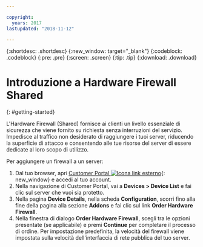 ```yaml
---

copyright:
  years: 2017
lastupdated: "2018-11-12"

---
```


{:shortdesc: .shortdesc}
{:new_window: target="_blank"}
{:codeblock: .codeblock}
{:pre: .pre}
{:screen: .screen}
{:tip: .tip}
{:download: .download}

# Introduzione a Hardware Firewall Shared
{: #getting-started}

L'Hardware Firewall (Shared) fornisce ai clienti un livello essenziale di sicurezza che viene fornito su richiesta senza interruzioni del servizio. Impedisce al traffico non desiderato di raggiungere i tuoi server, riducendo la superficie di attacco e consentendo alle tue risorse del server di essere dedicate al loro scopo di utilizzo.

Per aggiungere un firewall a un server:

1. Dal tuo browser, apri [Customer Portal ![Icona link esterno](../../icons/launch-glyph.svg "Icona link esterno")](https://control.softlayer.com/){: new_window} e accedi al tuo account.
2. Nella navigazione di Customer Portal, vai a **Devices > Device List** e fai clic sul server che vuoi sia protetto.  
3. Nella pagina **Device Details**, nella scheda **Configuration**, scorri fino alla fine della pagina alla sezione **Addons** e fai clic sul link **Order Hardware Firewall**.
4. Nella finestra di dialogo **Order Hardware Firewall**, scegli tra le opzioni presentate (se applicabile) e premi **Continue** per completare il processo di ordine. Per impostazione predefinita, la velocità del firewall viene impostata sulla velocità dell'interfaccia di rete pubblica del tuo server.  
